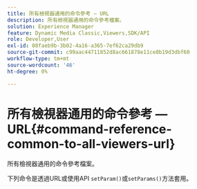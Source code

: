 ```yaml
---
title: 所有檢視器通用的命令參考 — URL
description: 所有檢視器通用的命令參考檔案。
solution: Experience Manager
feature: Dynamic Media Classic,Viewers,SDK/API
role: Developer,User
exl-id: 08faeb9b-3b02-4a16-a365-7ef62ca29db9
source-git-commit: c99aac44711852d8ac661878e11ce0b19d3dbf60
workflow-type: tm+mt
source-wordcount: '46'
ht-degree: 0%

---
```


# 所有檢視器通用的命令參考 — URL{#command-reference-common-to-all-viewers-url}

所有檢視器通用的命令參考檔案。

下列命令是透過URL或使用API `setParam()`或`setParams()`方法套用。

